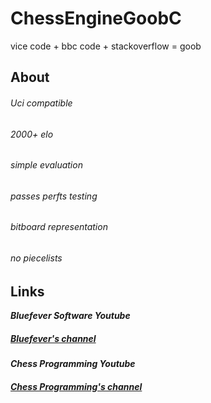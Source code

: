 # ChessEngineGoobC
vice code + bbc code + stackoverflow = goob

## About
###### Uci compatible
###### 2000+ elo
###### simple evaluation
###### passes perfts testing
###### bitboard representation
###### no piecelists

## Links
***Bluefever Software Youtube***
##### [Bluefever's channel](https://www.youtube.com/user/BlueFeverSoft)
***Chess Programming Youtube***
##### [Chess Programming's channel](https://www.youtube.com/channel/UCB9-prLkPwgvlKKqDgXhsMQ)
